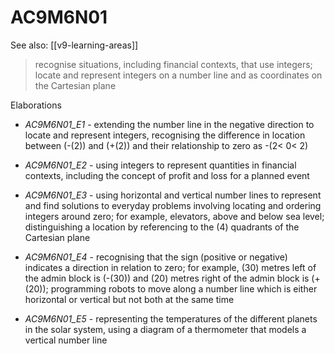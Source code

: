 
# AC9M6N01 

See also: [[v9-learning-areas]]

> recognise situations, including financial contexts, that use integers; locate and represent integers on a number line and as coordinates on the Cartesian plane

Elaborations


- _AC9M6N01_E1_ - extending the number line in the negative direction to locate and represent integers, recognising the difference in location between (-\(2\)) and (+\(2\)) and their relationship to zero as -\(2< 0< 2\)

- _AC9M6N01_E2_ - using integers to represent quantities in financial contexts, including the concept of profit and loss for a planned event

- _AC9M6N01_E3_ - using horizontal and vertical number lines to represent and find solutions to everyday problems involving locating and ordering integers around zero; for example, elevators, above and below sea level; distinguishing a location by referencing to the \(4\) quadrants of the Cartesian plane

- _AC9M6N01_E4_ - recognising that the sign (positive or negative) indicates a direction in relation to zero; for example, \(30\) metres left of the admin block is (-\(30\)) and \(20\) metres right of the admin block is (+\(20\)); programming robots to move along a number line which is either horizontal or vertical but not both at the same time

- _AC9M6N01_E5_ - representing the temperatures of the different planets in the solar system, using a diagram of a thermometer that models a vertical number line 
